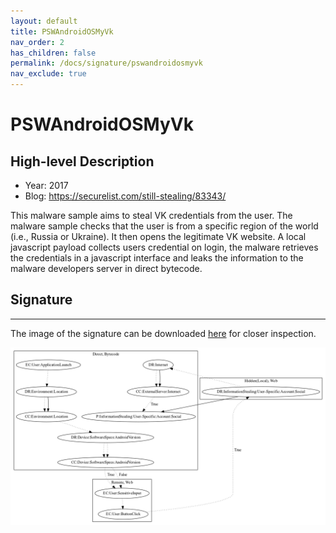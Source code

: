 ```yaml
---
layout: default
title: PSWAndroidOSMyVk
nav_order: 2
has_children: false
permalink: /docs/signature/pswandroidosmyvk
nav_exclude: true
---
```


# PSWAndroidOSMyVk

## High-level Description

* Year: 2017
* Blog: https://securelist.com/still-stealing/83343/

This malware sample aims to steal VK credentials from the user. The malware sample checks that the user is from a specific region of the world (i.e., Russia or Ukraine). It then opens the legitimate VK website. A local javascript payload collects users credential on login, the malware retrieves the credentials in a javascript interface and leaks the information to the malware developers server in direct bytecode.

## Signature
---

The image of the signature can be downloaded [here](../../img/signatures/PSWAndroidOSMyVk.png) for closer inspection.

![](../../img/signatures/PSWAndroidOSMyVk.png)
